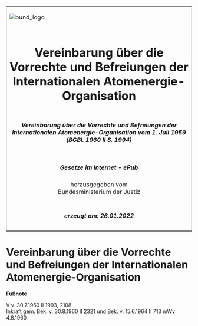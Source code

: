 <span id="DECKBLATT.html"></span>

<table border="0" frame="border" width="100%">

<tr valign="top">

<td align="left">

![bund\_logo](BfJ_2021_Web_de_de.gif)

</td>

<td align="right">

 

</td>

</tr>

<tr align="center" valign="middle">

<td colspan="2">

# Vereinbarung über die Vorrechte und Befreiungen der Internationalen Atomenergie-Organisation

</td>

</tr>

<tr align="center" valign="middle">

<td colspan="2">

##### Vereinbarung über die Vorrechte und Befreiungen der Internationalen Atomenergie-Organisation vom 1. Juli 1959 (BGBl. 1960 II S. 1994)

</td>

</tr>

<tr align="center" valign="middle">

<td colspan="2">

  
  

##### Gesetze im Internet - ePub  
  
herausgegeben vom  
Bundesministerium der Justiz

</td>

</tr>

<tr align="center" valign="bottom">

<td colspan="2">

  
  

##### erzeugt am: 26.01.2022

</td>

</tr>

</table>

<span id="BJNR219940960.html"></span>

# Vereinbarung über die Vorrechte und Befreiungen der Internationalen Atomenergie-Organisation

<div>

  
**Fußnote**

<div class="jnhtml">

<div>

<div class="jurAbsatz">

V v. 30.7.1960 II 1993, 2108  
Inkraft gem. Bek. v. 30.8.1960 II 2321 und Bek. v. 15.6.1964 II 713 mWv
4.8.1960

</div>

</div>

</div>

</div>
